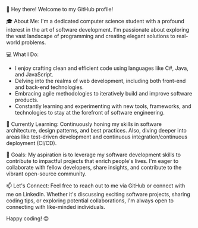 👋 Hey there! Welcome to my GitHub profile!

🎓 About Me:
I'm a dedicated computer science student with a profound interest in the art of software development. I'm passionate about exploring the vast landscape of programming and creating elegant solutions to real-world problems.

💻 What I Do:
- I enjoy crafting clean and efficient code using languages like C#, Java, and JavaScript.
- Delving into the realms of web development, including both front-end and back-end technologies.
- Embracing agile methodologies to iteratively build and improve software products.
- Constantly learning and experimenting with new tools, frameworks, and technologies to stay at the forefront of software engineering.

🌱 Currently Learning:
Continuously honing my skills in software architecture, design patterns, and best practices. Also, diving deeper into areas like test-driven development and continuous integration/continuous deployment (CI/CD).

🚀 Goals:
My aspiration is to leverage my software development skills to contribute to impactful projects that enrich people's lives. I'm eager to collaborate with fellow developers, share insights, and contribute to the vibrant open-source community.

📫 Let's Connect:
Feel free to reach out to me via GitHub or connect with me on LinkedIn. Whether it's discussing exciting software projects, sharing coding tips, or exploring potential collaborations, I'm always open to connecting with like-minded individuals.

Happy coding! 😊


